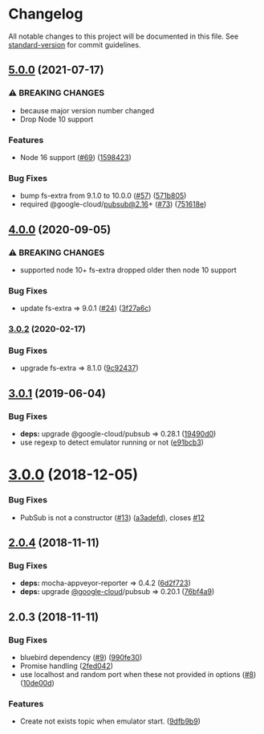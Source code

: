 # Changelog

All notable changes to this project will be documented in this file. See [standard-version](https://github.com/conventional-changelog/standard-version) for commit guidelines.

## [5.0.0](https://github.com/ert78gb/google-pubsub-emulator/compare/v4.0.0...v5.0.0) (2021-07-17)


### ⚠ BREAKING CHANGES

* because major version number changed
* Drop Node 10 support

### Features

* Node 16 support ([#69](https://github.com/ert78gb/google-pubsub-emulator/issues/69)) ([1598423](https://github.com/ert78gb/google-pubsub-emulator/commit/1598423b23fcc9f1a837232decce0fecb82d2fb7))


### Bug Fixes

* bump fs-extra from 9.1.0 to 10.0.0 ([#57](https://github.com/ert78gb/google-pubsub-emulator/issues/57)) ([571b805](https://github.com/ert78gb/google-pubsub-emulator/commit/571b805c1da030c1319dedd963ce2dc4e502ecc2))
* required @google-cloud/pubsub@2.16+ ([#73](https://github.com/ert78gb/google-pubsub-emulator/issues/73)) ([751618e](https://github.com/ert78gb/google-pubsub-emulator/commit/751618e4754bcfa5c867766fd44866a7fadada47))

## [4.0.0](https://github.com/ert78gb/google-pubsub-emulator/compare/v3.0.2...v4.0.0) (2020-09-05)


### ⚠ BREAKING CHANGES

* supported node 10+
fs-extra dropped older then node 10 support

### Bug Fixes

* update fs-extra => 9.0.1 ([#24](https://github.com/ert78gb/google-pubsub-emulator/issues/24)) ([3f27a6c](https://github.com/ert78gb/google-pubsub-emulator/commit/3f27a6cd8fa277b960b454d55b53b4b6fd92871d))

### [3.0.2](https://github.com/ert78gb/google-pubsub-emulator/compare/v3.0.1...v3.0.2) (2020-02-17)


### Bug Fixes

* upgrade fs-extra => 8.1.0 ([9c92437](https://github.com/ert78gb/google-pubsub-emulator/commit/9c924374055e2abc859efbe8a1298e55df3716b5))

## [3.0.1](https://github.com/ert78gb/google-pubsub-emulator/compare/v3.0.0...v3.0.1) (2019-06-04)


### Bug Fixes

* **deps:** upgrade @google-cloud/pubsub => 0.28.1 ([19490d0](https://github.com/ert78gb/google-pubsub-emulator/commit/19490d0))
* use regexp to detect emulator running or not ([e91bcb3](https://github.com/ert78gb/google-pubsub-emulator/commit/e91bcb3))



<a name="3.0.0"></a>
# [3.0.0](https://github.com/ert78gb/google-pubsub-emulator/compare/v2.0.4...v3.0.0) (2018-12-05)


### Bug Fixes

* PubSub is not a constructor ([#13](https://github.com/ert78gb/google-pubsub-emulator/issues/13)) ([a3adefd](https://github.com/ert78gb/google-pubsub-emulator/commit/a3adefd)), closes [#12](https://github.com/ert78gb/google-pubsub-emulator/issues/12)



<a name="2.0.4"></a>
## [2.0.4](https://github.com/ert78gb/google-pubsub-emulator/compare/v2.0.3...v2.0.4) (2018-11-11)


### Bug Fixes

* **deps:** mocha-appveyor-reporter => 0.4.2 ([6d2f723](https://github.com/ert78gb/google-pubsub-emulator/commit/6d2f723))
* **deps:** upgrade [@google-cloud](https://github.com/google-cloud)/pubsub => 0.20.1 ([76bf4a9](https://github.com/ert78gb/google-pubsub-emulator/commit/76bf4a9))



<a name="2.0.3"></a>
## 2.0.3 (2018-11-11)


### Bug Fixes

* bluebird dependency ([#9](https://github.com/ert78gb/google-pubsub-emulator/issues/9)) ([990fe30](https://github.com/ert78gb/google-pubsub-emulator/commit/990fe30))
* Promise handling ([2fed042](https://github.com/ert78gb/google-pubsub-emulator/commit/2fed042))
* use localhost and random port when these not provided in options ([#8](https://github.com/ert78gb/google-pubsub-emulator/issues/8)) ([10de00d](https://github.com/ert78gb/google-pubsub-emulator/commit/10de00d))


### Features

* Create not exists topic when emulator start. ([9dfb9b9](https://github.com/ert78gb/google-pubsub-emulator/commit/9dfb9b9))

